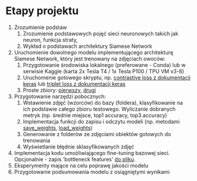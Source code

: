 # Etapy projektu
1. Zrozumienie podstaw
   1. Zrozumienie podstawowych pojęć sieci neuronowych takich jak neuron, funkcja straty, 
   2. Wykład o podstawach architektury Siamese Network
2. Uruchomienie dowolnego modelu implementującego architekturę Siamese Network, który jest trenowany na zdjęciach owoców:
   1. Przygotowanie środowiska lokalnego (preferowane - Conda) lub w serwisie Kaggle (karta 2x Tesla T4 / 1x Tesla P100 / TPU VM v3-8)
   2. Uruchomenie gotowego skryptu, np. [contrastive loss z dokumentacji keras](https://keras.io/examples/vision/siamese_contrastive/) lub [triplet loss z dokumentacji keras](https://keras.io/examples/vision/siamese_network/)
   3. Proste zbiory: [pierwszy](https://www.kaggle.com/datasets/moltean/fruits), [drugi](https://www.kaggle.com/datasets/chrisfilo/fruit-recognition)
3. Przygotowanie narzędzi pobocznych:
   1. Wstawienie zdjęć (wzorców) do bazy (foldera), klasyfikowanie na ich podstawie całego zbioru testowego. Wyliczanie dobranych metryk (np. średnie miejsce, top1 accuracy, top3 accuracy)
   2. Implementacja funkcji do zapisu i odczytu modeli (np. metodami [save_weights](https://keras.io/api/models/model_saving_apis/weights_saving_and_loading/#save_weights-method), [load_weights](https://keras.io/api/models/model_saving_apis/weights_saving_and_loading/#load_weights-method))
   3. Generowanie z folderów ze zdjęciami obiektów gotowych do trenowania
   4. Wyświetlanie błędnie sklasyfikowanych zdjęć
4. Implementacja kodu umożliwiającego fine-tuning bazowej sieci. Opcjonalnie - zapis 'bottleneck features' [do pliku](https://blog.keras.io/building-powerful-image-classification-models-using-very-little-data.html).
5. Eksperymenty mające na celu poprawę jakości modelu
6. Przygotowanie podsumowania modelu z osiągniętymi wynikami